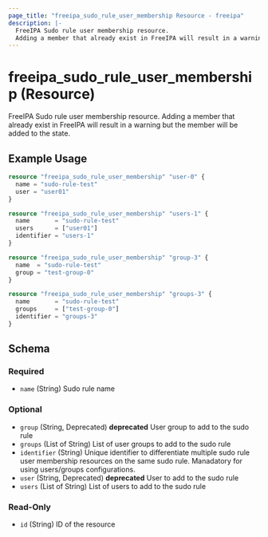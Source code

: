 ```yaml
---
page_title: "freeipa_sudo_rule_user_membership Resource - freeipa"
description: |-
  FreeIPA Sudo rule user membership resource.
  Adding a member that already exist in FreeIPA will result in a warning but the member will be added to the state.
---
```


# freeipa_sudo_rule_user_membership (Resource)

FreeIPA Sudo rule user membership resource.
Adding a member that already exist in FreeIPA will result in a warning but the member will be added to the state.


## Example Usage

```terraform
resource "freeipa_sudo_rule_user_membership" "user-0" {
  name = "sudo-rule-test"
  user = "user01"
}

resource "freeipa_sudo_rule_user_membership" "users-1" {
  name       = "sudo-rule-test"
  users      = ["user01"]
  identifier = "users-1"
}

resource "freeipa_sudo_rule_user_membership" "group-3" {
  name  = "sudo-rule-test"
  group = "test-group-0"
}

resource "freeipa_sudo_rule_user_membership" "groups-3" {
  name       = "sudo-rule-test"
  groups     = ["test-group-0"]
  identifier = "groups-3"
}
```




<!-- schema generated by tfplugindocs -->
## Schema

### Required

- `name` (String) Sudo rule name

### Optional

- `group` (String, Deprecated) **deprecated** User group to add to the sudo rule
- `groups` (List of String) List of user groups to add to the sudo rule
- `identifier` (String) Unique identifier to differentiate multiple sudo rule user membership resources on the same sudo rule. Manadatory for using users/groups configurations.
- `user` (String, Deprecated) **deprecated** User to add to the sudo rule
- `users` (List of String) List of users to add to the sudo rule

### Read-Only

- `id` (String) ID of the resource
